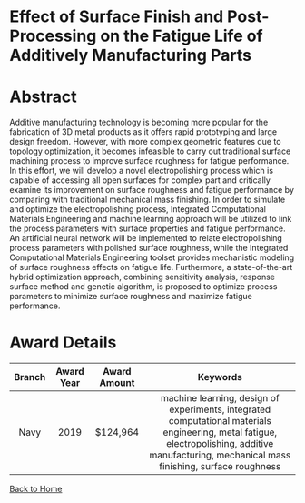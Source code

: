 
Effect of Surface Finish and Post-Processing on the Fatigue Life of Additively Manufacturing Parts
==================================================================================================

# Abstract


Additive manufacturing technology is becoming more popular for the fabrication of 3D metal products as it offers rapid prototyping and large design freedom. However, with more complex geometric features due to topology optimization, it becomes infeasible to carry out traditional surface machining process to improve surface roughness for fatigue performance. In this effort, we will develop a novel electropolishing process which is capable of accessing all open surfaces for complex part and critically examine its improvement on surface roughness and fatigue performance by comparing with traditional mechanical mass finishing. In order to simulate and optimize the electropolishing process, Integrated Computational Materials Engineering and machine learning approach will be utilized to link the process parameters with surface properties and fatigue performance. An artificial neural network will be implemented to relate electropolishing process parameters with polished surface roughness, while the Integrated Computational Materials Engineering toolset provides mechanistic modeling of surface roughness effects on fatigue life. Furthermore, a state-of-the-art hybrid optimization approach, combining sensitivity analysis, response surface method and genetic algorithm, is proposed to optimize process parameters to minimize surface roughness and maximize fatigue performance.  

# Award Details

|Branch|Award Year|Award Amount|Keywords|
| :---: | :---: | :---: | :---: |
|Navy|2019|$124,964|machine learning, design of experiments, integrated computational materials engineering, metal fatigue, electropolishing, additive manufacturing, mechanical mass finishing, surface roughness|
  
  


[Back to Home](https://github.com/chrischow/dod_sbir_awards/Reports/JH/#1991)